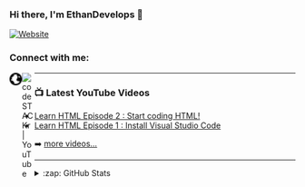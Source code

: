 ### Hi there, I'm EthanDevelops 👋

[![Website](https://img.shields.io/website?label=bennun.me&style=for-the-badge&url=https://bennun.me)](https://bennun.me)

### Connect with me:

[<img align="left" alt="codeSTACKr.com" width="22px" src="https://raw.githubusercontent.com/iconic/open-iconic/master/svg/globe.svg" />][website]
[<img align="left" alt="codeSTACKr | YouTube" width="22px" src="https://cdn.jsdelivr.net/npm/simple-icons@v3/icons/youtube.svg" />][youtube]

---

### 📺 Latest YouTube Videos

<!-- YOUTUBE:START -->
- [Learn HTML Episode 2 : Start coding HTML!](https://www.youtube.com/watch?v=LLHnKy76GBM)
- [Learn HTML Episode 1 : Install Visual Studio Code](https://www.youtube.com/watch?v=ky3UCpUAeCg)
<!-- YOUTUBE:END -->

➡️ [more videos...](https://www.youtube.com/channel/UCjVyDoLpbc3T3sb63Q9l6bQ)

---

</details>

<details>
  <summary>:zap: GitHub Stats</summary>

<img align="left" alt="EthanDevelops's Github Stats" src="https://githubreadme.ethandevelops.vercel.app/api?username=EthanDevelops&show_icons=true&hide_border=true" />
</details>

[website]: https://ethandevelops.github.io
[youtube]: https://www.youtube.com/channel/UCjVyDoLpbc3T3sb63Q9l6bQ

